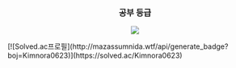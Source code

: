 <h3 align="center">공부 등급</h3>
<p align="center">
  <a href="https://github.com/KimNora07">
    <img align="center" src="https://github-readme-stats.vercel.app/api?username=KimNora07&hide=$&hide_title=false&show_icons=true&include_all_commits=true&theme=onedark" />
  </a>
</p>
[![Solved.ac프로필](http://mazassumnida.wtf/api/generate_badge?boj=Kimnora0623)](https://solved.ac/Kimnora0623)
